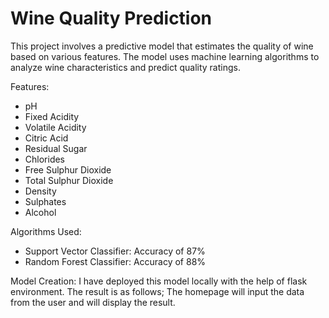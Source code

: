 # Wine Quality Prediction

This project involves a predictive model that estimates the quality of wine based on various features. The model uses machine learning algorithms to analyze wine characteristics and predict quality ratings.

 Features:

- pH
- Fixed Acidity
- Volatile Acidity
- Citric Acid
- Residual Sugar
- Chlorides
- Free Sulphur Dioxide
- Total Sulphur Dioxide
- Density
- Sulphates
- Alcohol

 Algorithms Used:

- Support Vector Classifier: Accuracy of 87%
- Random Forest Classifier: Accuracy of 88%


Model Creation:
I have deployed this model locally with the help of flask environment. The result is as follows;
The homepage will input the data from the user and will display the result.
